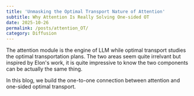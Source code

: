 ```yaml
---
title: 'Unmasking the Optimal Transport Nature of Attention'
subtitle: Why Attention Is Really Solving One-sided OT
date: 2025-10-26
permalink: /posts/attention_OT/
category: Diffusion
---
```


The attention module is the engine of LLM while optimal transport studies the optimal transportation plans. The two areas seem quite irrelvant but inspired by Elon's work, it is quite impressive to know the two components can be actually the same thing.  

In this blog, we build the one-to-one connection between attention and one-sided optimal transport. 



